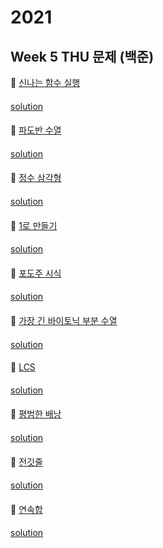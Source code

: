 # 2021
## Week 5 THU 문제 (백준)

👀 [신나는 함수 실행](https://www.acmicpc.net/problem/9184)

#### 

[solution]()

####

👀 [파도반 수열](https://www.acmicpc.net/problem/9461)

#### 

[solution]()

####

👀 [정수 삼각형](https://www.acmicpc.net/problem/1932)
#### 

[solution]()

#### 

👀 [1로 만들기](https://www.acmicpc.net/problem/1463)
#### 

[solution]()

#### 

👀 [포도주 시식](https://www.acmicpc.net/problem/2156)
#### 

[solution]()

#### 

👀 [가장 긴 바이토닉 부분 수열](https://www.acmicpc.net/problem/11054)
#### 

[solution]()

#### 

👀 [LCS](https://www.acmicpc.net/problem/9251)
#### 

[solution]()

#### 

👀 [평범한 배낭](https://www.acmicpc.net/problem/12865)
#### 

[solution]()

#### 

👀 [전깃줄](https://www.acmicpc.net/problem/2565)
#### 

[solution]()

#### 

👀 [연속합](https://www.acmicpc.net/problem/1912)
#### 

[solution]()

#### 

